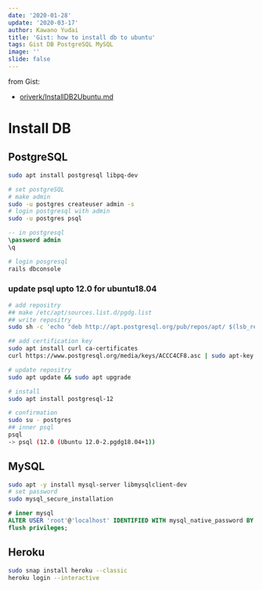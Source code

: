 ```yaml
---
date: '2020-01-28'
update: '2020-03-17'
author: Kawano Yudai
title: 'Gist: how to install db to ubuntu'
tags: Gist DB PostgreSQL MySQL
image: ''
slide: false
---
```


from Gist: 
- [oriverk/InstallDB2Ubuntu.md ](https://gist.github.com/oriverk/aa5ded308dfb5e143e388a74915e2093)

# Install DB
## PostgreSQL
```sh
sudo apt install postgresql libpq-dev

# set postgreSQL
# make admin
sudo -u postgres createuser admin -s
# login postgresql with admin
sudo -u postgres psql
```

```sql
-- in postgresql
\password admin
\q
```

```sh
# login posgresql
rails dbconsole
```

### update psql upto 12.0 for ubuntu18.04
```sh
# add repositry
## make /etc/apt/sources.list.d/pgdg.list
## write repositry
sudo sh -c 'echo "deb http://apt.postgresql.org/pub/repos/apt/ $(lsb_release -cs)-pgdg main" > /etc/apt/sources.list.d/pgdg.list'

## add certification key
sudo apt install curl ca-certificates
curl https://www.postgresql.org/media/keys/ACCC4CF8.asc | sudo apt-key add -

# update repositry
sudo apt update && sudo apt upgrade

# install
sudo apt install postgresql-12

# confirmation
sudo su - postgres
## inner psql
psql
-> psql (12.0 (Ubuntu 12.0-2.pgdg18.04+1))
```

## MySQL
```sh
sudo apt -y install mysql-server libmysqlclient-dev
# set password
sudo mysql_secure_installation
```

```sql
# inner mysql
ALTER USER 'root'@'localhost' IDENTIFIED WITH mysql_native_password BY 'TegetegePassword';
flush privileges;
```

## Heroku
```sh
sudo snap install heroku --classic
heroku login --interactive
```